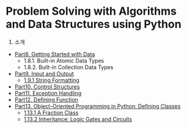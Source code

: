 # Problem Solving with Algorithms and Data Structures using Python
1. 소개
  - [Part8. Getting Started with Data](introduction/8_Getting_Started_With_Data.md)
    - 1.8.1. Built-in Atomic Data Types
    - 1.8.2. Built-in Collection Data Types
  - [Part9. Input and Output](introduction/9_Input_And_Output.ipynb)
    - [1.9.1 String Formatting](introduction/9_1_String_Formatting.ipynb) 
  - [Part10. Control Structures](introduction/10_Control_Structures.ipynb)
  - [Part11. Exception Handling](introduction/11_Exception_Handling.ipynb)
  - [Part12. Defining Function](introduction/12_Defining_Function.ipynb)
  - [Part13. Object-Oriented Programming in Python: Defining Classes](introduction/13_Defining_Classes.ipynb)
    - [1.13.1 A Fraction Class](introduction/13_1_Fraction_Class.ipynb)
    - [1.13.2 Inheritance: Logic Gates and Circuits](introduction/13_2_Inheritance.ipynb)
  
